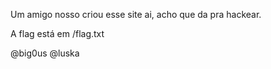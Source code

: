 Um amigo nosso criou esse site ai, acho que da pra hackear.

A flag está em /flag.txt


@big0us @luska
